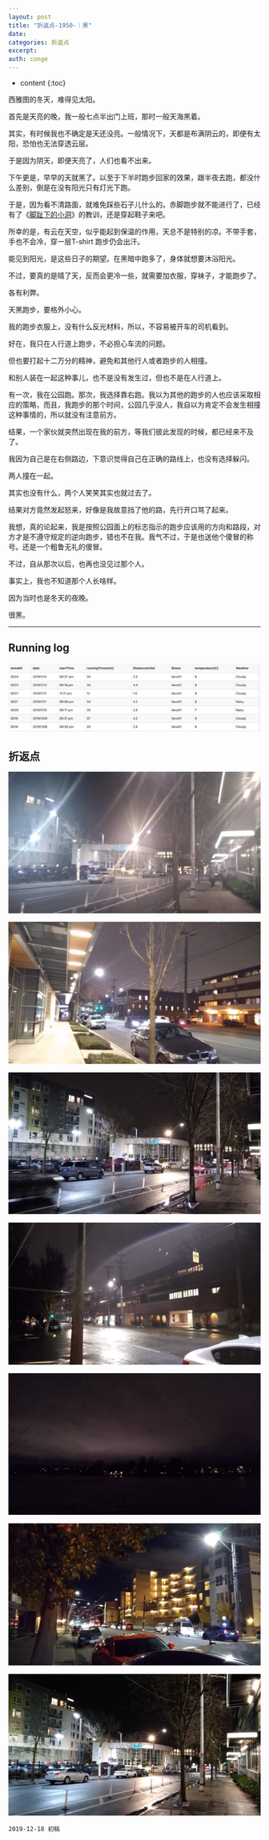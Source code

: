 ```yaml
---
layout: post
title: "折返点-1950-｜黑"
date:
categories: 折返点
excerpt:
auth: conge
---
```

* content
{:toc}

西雅图的冬天，难得见太阳。

首先是天亮的晚，我一般七点半出门上班，那时一般天海黑着。

其实，有时候我也不确定是天还没亮。一般情况下，天都是布满阴云的，即便有太阳，恐怕也无法穿透云层。

于是因为阴天，即便天亮了，人们也看不出来。

下午更是，早早的天就黑了。以至于下半时跑步回家的效果，跟半夜去跑，都没什么差别，倒是在没有阳光只有灯光下跑。

于是，因为看不清路面，就难免踩些石子儿什么的。赤脚跑步就不能进行了，已经有了《[脚趾下的小洞](https://www.jianshu.com/p/36fa4d5cb697)》的教训，还是穿起鞋子来吧。

所幸的是，有云在天空，似乎能起到保温的作用，天总不是特别的凉。不带手套，手也不会冷，穿一层T-shirt 跑步仍会出汗。

能见到阳光，是这些日子的期望。在黑暗中跑多了，身体就想要沐浴阳光。

不过，要真的是晴了天，反而会更冷一些，就需要加衣服，穿袜子，才能跑步了。

各有利弊。

天黑跑步，要格外小心。

我的跑步衣服上，没有什么反光材料，所以，不容易被开车的司机看到。

好在，我只在人行道上跑步，不必担心车流的问题。

但也要打起十二万分的精神，避免和其他行人或者跑步的人相撞。

和别人装在一起这种事儿，也不是没有发生过，但也不是在人行道上。

有一次，我在公园跑。那次，我选择靠右跑。我以为其他的跑步的人也应该采取相应的策略，而且，我跑步的那个时间，公园几乎没人，我自以为肯定不会发生相撞这种事情的，所以就没有注意前方。

结果，一个家伙就突然出现在我的前方，等我们彼此发现的时候，都已经来不及了。

我因为自己是在右侧路边，下意识觉得自己在正确的路线上，也没有选择躲闪。

两人撞在一起。

其实也没有什么，两个人笑笑其实也就过去了。

结果对方竟然发起怒来，好像是我故意挡了他的路，先行开口骂了起来。

我想，真的论起来，我是按照公园面上的标志指示的跑步应该用的方向和路段，对方才是不遵守规定的逆向跑步，错也不在我。我气不过，于是也送他个傻冒的称号。还是一个粗鲁无礼的傻冒。

不过，自从那次以后，也再也没见过那个人。

事实上，我也不知道那个人长啥样。

因为当时也是冬天的夜晚。

很黑。

-----

## Running log
![Running log week 40, 2019](/assets/images/折返点/118382-a5869d2c3cabaf10.png)


## 折返点

![20191208.jpg](/assets/images/折返点/118382-cf0dc5fc9ccd90ab.jpg)

![20191209.jpg](/assets/images/折返点/118382-62a2e729f3f17cbf.jpg)

![20191210.jpg](/assets/images/折返点/118382-a02dee9ca2f1d15b.jpg)

![20191211.jpg](/assets/images/折返点/118382-6a0744aaf4da455e.jpg)

![20191212.jpg](/assets/images/折返点/118382-5ac53c0660711628.jpg)

![20191213.jpg](/assets/images/折返点/118382-df85ba70c06b6b9c.jpg)

![20191214.jpg](/assets/images/折返点/118382-232b131b76e1747f.jpg)

```
2019-12-18 初稿
```
